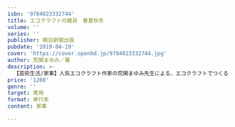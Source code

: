 ```yaml
---
isbn: '9784023332744'
title: エコクラフトの雑貨　春夏秋冬
volume: ''
series: ''
publisher: 朝日新聞出版
pubdate: '2019-04-19'
cover: 'https://cover.openbd.jp/9784023332744.jpg'
author: 荒関まゆみ／著
description: >-
  【芸術生活/家事】人気エコクラフト作家の荒関まゆみ先生による、エコクラフトでつくる「季節飾り」「花」「雑貨」をテーマにた作品集。「季節飾り」や「造花」などの作品は、どれも完成度の高い出来栄え。余ったエコクラフトを利用して手軽に作れるものも多く、パーツを貼って組み立てる工作的な作業がメインなので、経験者はもちろん初心者にもとりかかりやすい内容。
price: '1200'
genre: ''
target: 実用
format: 単行本
content: 家事

---
```

